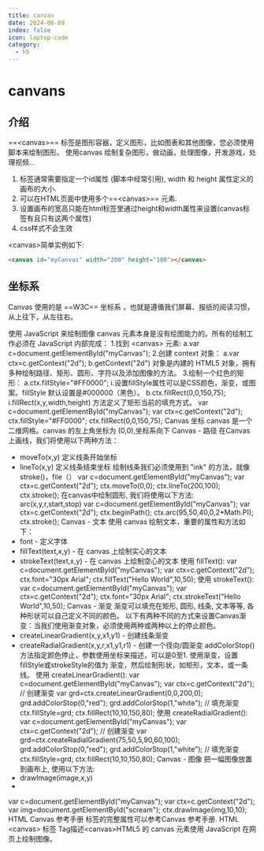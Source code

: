 ```yaml
---
title: canvas
date: 2024-06-09
index: false
icon: laptop-code
category:
  - h5
---
```


<Catalog />


# canvans

## 介绍
==\<canvas>== 标签是图形容器，定义图形，比如图表和其他图像，您必须使用脚本来绘制图形。
使用canvas 绘制复杂图形，做动画，处理图像，开发游戏，处理视频…
1. 标签通常需要指定一个id属性 (脚本中经常引用), width 和 height 属性定义的画布的大小.
2. 可以在HTML页面中使用多个==\<canvas>== 元素.
3. 设置画布的宽高只能在html标签里通过height和width属性来设置(canvas标签有且只有这两个属性)
  1. css样式不会生效

\<canvas>简单实例如下:
```html
<canvas id="myCanvas" width="200" height="100"></canvas>
```

## 坐标系
Canvas 使用的是 ==W3C== 坐标系 ，也就是遵循我们屏幕、报纸的阅读习惯，从上往下，从左往右。

使用 JavaScript 来绘制图像
canvas 元素本身是没有绘图能力的。所有的绘制工作必须在 JavaScript 内部完成：
1.找到 \<canvas> 元素:
a.var c=document.getElementById("myCanvas");
2.创建 context 对象：
a.var ctx=c.getContext("2d");
b.getContext("2d") 对象是内建的 HTML5 对象，拥有多种绘制路径、矩形、圆形、字符以及添加图像的方法。
3.绘制一个红色的矩形：
a.ctx.fillStyle="#FF0000";
i.设置fillStyle属性可以是CSS颜色，渐变，或图案。fillStyle 默认设置是#000000（黑色）。
b.ctx.fillRect(0,0,150,75);
i.fillRect(x,y,width,height) 方法定义了矩形当前的填充方式。
var c=document.getElementById("myCanvas");
var ctx=c.getContext("2d");
ctx.fillStyle="#FF0000";
ctx.fillRect(0,0,150,75);
Canvas 坐标
canvas 是一个二维网格。canvas 的左上角坐标为 (0,0),坐标系向下
Canvas - 路径
在Canvas上画线，我们将使用以下两种方法：
- moveTo(x,y) 定义线条开始坐标
- lineTo(x,y) 定义线条结束坐标
绘制线条我们必须使用到 "ink" 的方法，就像stroke()，file（）
var c=document.getElementById("myCanvas");
var ctx=c.getContext("2d");
ctx.moveTo(0,0);
ctx.lineTo(200,100);
ctx.stroke();
在canvas中绘制圆形, 我们将使用以下方法:
arc(x,y,r,start,stop)
var c=document.getElementById("myCanvas");
var ctx=c.getContext("2d");
ctx.beginPath();
ctx.arc(95,50,40,0,2*Math.PI);
ctx.stroke();
Canvas - 文本
使用 canvas 绘制文本，重要的属性和方法如下：
- font - 定义字体
- fillText(text,x,y) - 在 canvas 上绘制实心的文本
- strokeText(text,x,y) - 在 canvas 上绘制空心的文本
使用 fillText():
var c=document.getElementById("myCanvas");
var ctx=c.getContext("2d");
ctx.font="30px Arial";
ctx.fillText("Hello World",10,50);
使用 strokeText():
var c=document.getElementById("myCanvas");
var ctx=c.getContext("2d");
ctx.font="30px Arial";
ctx.strokeText("Hello World",10,50);
Canvas - 渐变
渐变可以填充在矩形, 圆形, 线条, 文本等等, 各种形状可以自己定义不同的颜色。
以下有两种不同的方式来设置Canvas渐变：当我们使用渐变对象，必须使用两种或两种以上的停止颜色。
- createLinearGradient(x,y,x1,y1) - 创建线条渐变
- createRadialGradient(x,y,r,x1,y1,r1) - 创建一个径向/圆渐变
addColorStop()方法指定颜色停止，参数使用坐标来描述，可以是0至1.
使用渐变，设置fillStyle或strokeStyle的值为 渐变，然后绘制形状，如矩形，文本，或一条线。
使用 createLinearGradient():
var c=document.getElementById("myCanvas");
var ctx=c.getContext("2d");
// 创建渐变
var grd=ctx.createLinearGradient(0,0,200,0);
grd.addColorStop(0,"red");
grd.addColorStop(1,"white");
// 填充渐变
ctx.fillStyle=grd;
ctx.fillRect(10,10,150,80);
使用 createRadialGradient():
var c=document.getElementById("myCanvas");
var ctx=c.getContext("2d");
// 创建渐变
var grd=ctx.createRadialGradient(75,50,5,90,60,100);
grd.addColorStop(0,"red");
grd.addColorStop(1,"white");
// 填充渐变
ctx.fillStyle=grd;
ctx.fillRect(10,10,150,80);
Canvas - 图像
把一幅图像放置到画布上, 使用以下方法:
- drawImage(image,x,y)
- 
var c=document.getElementById("myCanvas");
var ctx=c.getContext("2d");
var img=document.getElementById("scream");
ctx.drawImage(img,10,10);
HTML Canvas 参考手册
标签的完整属性可以参考Canvas 参考手册.
HTML \<canvas> 标签
Tag描述\<canvas>HTML5 的 canvas 元素使用 JavaScript 在网页上绘制图像。



